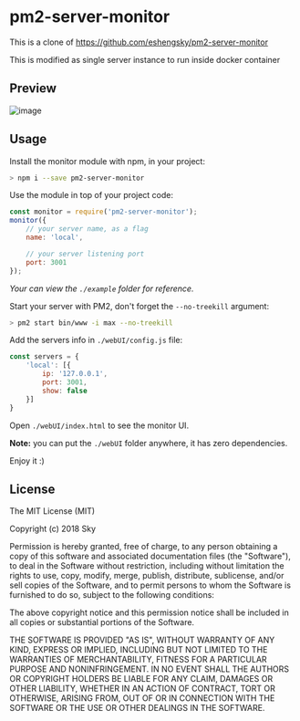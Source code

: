# pm2-server-monitor

This is a clone of https://github.com/eshengsky/pm2-server-monitor

This is modified as single server instance to run inside docker container

## Preview
![image](https://raw.githubusercontent.com/ashinga48/pm2-server-monitor-single/master/sample.png)

## Usage

Install the monitor module with npm, in your project:

```bash
> npm i --save pm2-server-monitor
```

Use the module in top of your project code:

```js
const monitor = require('pm2-server-monitor');
monitor({
    // your server name, as a flag
    name: 'local',

    // your server listening port
    port: 3001
});
```
*Your can view the `./example` folder for reference.*

Start your server with PM2, don't forget the `--no-treekill` argument:

```bash
> pm2 start bin/www -i max --no-treekill
```

Add the servers info in `./webUI/config.js` file:

```js
const servers = {
    'local': [{
        ip: '127.0.0.1',
        port: 3001,
        show: false
    }]
}
```

Open `./webUI/index.html` to see the monitor UI.

**Note:** you can put the `./webUI` folder anywhere, it has zero dependencies.

Enjoy it :)

## License
The MIT License (MIT)

Copyright (c) 2018 Sky

Permission is hereby granted, free of charge, to any person obtaining a copy of this software and associated documentation files (the "Software"), to deal in the Software without restriction, including without limitation the rights to use, copy, modify, merge, publish, distribute, sublicense, and/or sell copies of the Software, and to permit persons to whom the Software is furnished to do so, subject to the following conditions:

The above copyright notice and this permission notice shall be included in all copies or substantial portions of the Software.

THE SOFTWARE IS PROVIDED "AS IS", WITHOUT WARRANTY OF ANY KIND, EXPRESS OR IMPLIED, INCLUDING BUT NOT LIMITED TO THE WARRANTIES OF MERCHANTABILITY, FITNESS FOR A PARTICULAR PURPOSE AND NONINFRINGEMENT. IN NO EVENT SHALL THE AUTHORS OR COPYRIGHT HOLDERS BE LIABLE FOR ANY CLAIM, DAMAGES OR OTHER LIABILITY, WHETHER IN AN ACTION OF CONTRACT, TORT OR OTHERWISE, ARISING FROM, OUT OF OR IN CONNECTION WITH THE SOFTWARE OR THE USE OR OTHER DEALINGS IN THE SOFTWARE.
